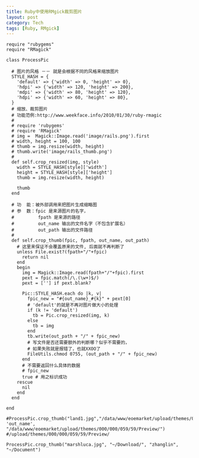 ```yaml
---
title: Ruby中使用RMgick裁剪图片
layout: post
category: Tech
tags: [Ruby, RMgick]
---
```



	require "rubygems"
	require "RMagick"
	
	class ProcessPic
  
	  # 图片的风格 －－ 就是会根据不同的风格来缩放图片
	  STYLE_HASH = {
	    'default' => {'width' => 0, 'height' => 0},
	    'hdpi' => {'width' => 120, 'height' => 200},
	    'mdpi' => {'width' => 80, 'height' => 120},
	    'hdpi' => {'width' => 60, 'height' => 80},
	  }
	  # 缩放、裁剪图片
	  # 功能范例:http://www.weekface.info/2010/01/30/ruby-rmagic
	  #
	  # require 'rubygems'
	  # require 'RMagick'
	  # img =  Magick::Image.read('image/rails.png').first
	  # width, height = 100, 100
	  # thumb = img.resize(width, height) 
	  # thumb.write('image/rails_thumb.png')
	  #
	  def self.crop_resized(img, style)
	    width = STYLE_HASH[style]['width']
	    height = STYLE_HASH[style]['height']
	    thumb = img.resize(width, height)
 
	    thumb
	  end
  
	  # 功  能：被外部调用来把图片生成缩略图
	  # 参  数：fpic 是来源图片的名字，
	  #         fpath 是来源的路径
	  #         out_name 输出的文件名字（不包含扩展名）
	  #         out_path 输出的文件路径
	  #
	  def self.crop_thumb(fpic, fpath, out_name, out_path)
	    # 这里来保证不会覆盖原来的文件, 后面就不再判断了
	    unless File.exist?(fpath+"/"+fpic)
	      return nil
	    end
	    begin
	      img = Magick::Image.read(fpath+"/"+fpic).first
	      pext = fpic.match(/\.(\w+)$/)
	      pext = [''] if pext.blank?
 
	      Pic::STYLE_HASH.each do |k, v|
	        fpic_new = "#{out_name}_#{k}" + pext[0]
	        # 'default'的就是不再对图片做大小的处理
	        if (k != 'default')
	          tb = Pic.crop_resized(img, k)
	        else 
	          tb = img
	        end
	        tb.write(out_path + "/" + fpic_new)
	        # 写文件是否还需要额外的判断哪？似乎不需要的，
	        # 如果失败就是报错了，也就XXOO了
	        FileUtils.chmod 0755, (out_path + "/" + fpic_new)
	      end
	      # 不需要返回什么具体的数据
	      # fpic_new
	      true # 用之标识成功
	    rescue
	      nil
	    end
	  end
  
	end
 
	#ProcessPic.crop_thumb("land1.jpg","/data/www/eoemarket/upload/themes/000/000/059/59/Preview/", 'out_name', "/data/www/eoemarket/upload/themes/000/000/059/59/Preview/")
	#/upload/themes/000/000/059/59/Preview/
 
	ProcessPic.crop_thumb("marshluca.jpg", "~/Download/", "zhanglin", "~/Document")